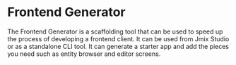 # Frontend Generator

The Frontend Generator is a scaffolding tool that can be used to speed up the process of developing a frontend client. 
It can be used from Jmix Studio or as a standalone CLI tool.
It can generate a starter app and add the pieces you need such as entity browser and editor screens.
